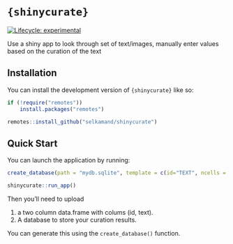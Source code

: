 
<!-- README.md is generated from README.Rmd. Please edit that file -->

# `{shinycurate}`

<!-- badges: start -->

[![Lifecycle:
experimental](https://img.shields.io/badge/lifecycle-experimental-orange.svg)](https://lifecycle.r-lib.org/articles/stages.html#experimental)
<!-- badges: end -->

Use a shiny app to look through set of text/images, manually enter
values based on the curation of the text

## Installation

You can install the development version of `{shinycurate}` like so:

``` r
if (!require("remotes"))
    install.packages("remotes")

remotes::install_github("selkamand/shinycurate")
```

## Quick Start

You can launch the application by running:

``` r
create_database(path = "mydb.sqlite", template = c(id="TEXT", ncells = "INTEGER", cellproportion = "REAL"))

shinycurate::run_app()
```

Then you’ll need to upload

1)  a two column data.frame with colums (id, text).
2)  A database to store your curation results.

You can generate this using the `create_database()` function.
